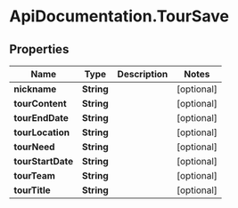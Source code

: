 # ApiDocumentation.TourSave

## Properties
Name | Type | Description | Notes
------------ | ------------- | ------------- | -------------
**nickname** | **String** |  | [optional] 
**tourContent** | **String** |  | [optional] 
**tourEndDate** | **String** |  | [optional] 
**tourLocation** | **String** |  | [optional] 
**tourNeed** | **String** |  | [optional] 
**tourStartDate** | **String** |  | [optional] 
**tourTeam** | **String** |  | [optional] 
**tourTitle** | **String** |  | [optional] 


